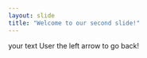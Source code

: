 ```yaml
---
layout: slide
title: "Welcome to our second slide!"
---
```

your text
User the left arrow to go back!


